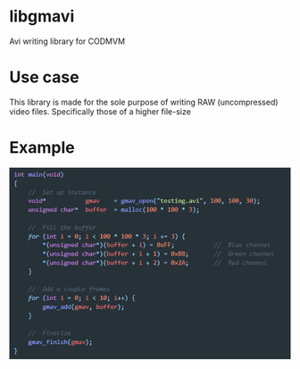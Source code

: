 # libgmavi
Avi writing library for CODMVM

# Use case
This library is made for the sole purpose of writing RAW (uncompressed) video files. Specifically those of a higher file-size

# Example
![Example](/Example.PNG?raw=true "Setting up libgmavi")
